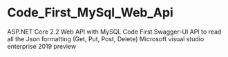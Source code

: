# Code_First_MySql_Web_Api
ASP.NET Core 2.2 Web API with MySQL Code First
Swagger-UI API to read all the Json formatting (Get, Put, Post, Delete)
Microsoft visual studio enterprise 2019 preview

